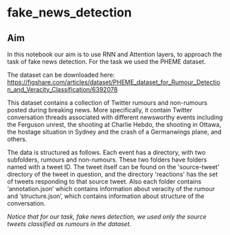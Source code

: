 # fake_news_detection

## Aim

In this notebook our aim is to use RNN and Attention layers, to approach the task of fake news detection. For the task we used the PHEME dataset.

The dataset can be downloaded here: https://figshare.com/articles/dataset/PHEME_dataset_for_Rumour_Detection_and_Veracity_Classification/6392078

This dataset contains a collection of Twitter rumours and non-rumours posted during breaking news. More specifically, it contain Twitter conversation threads associated with different newsworthy events including the Ferguson unrest, the shooting
at Charlie Hebdo, the shooting in Ottawa, the hostage situation in Sydney and the crash of a Germanwings
plane, and others.


The data is structured as follows. Each event has a directory, with two subfolders, rumours and non-rumours. These two folders have folders named with a tweet ID. The tweet itself can be found on the 'source-tweet' directory of the tweet in question, and the directory 'reactions' has the set of tweets responding to that source tweet. Also each folder contains ‘annotation.json’ which contains information about veracity of the rumour and ‘structure.json’, which contains information about structure of the conversation.

*Notice that for our task, fake news detection, we used only the source tweets classified as rumours in the dataset.*
